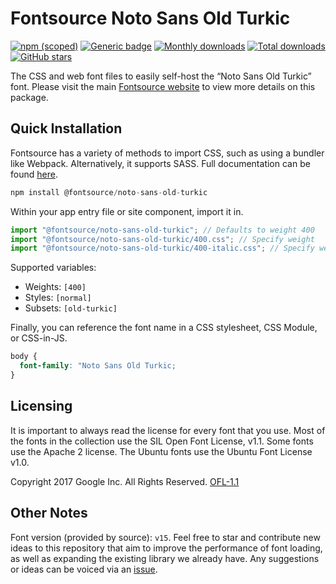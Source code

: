 # Fontsource Noto Sans Old Turkic

[![npm (scoped)](https://img.shields.io/npm/v/@fontsource/noto-sans-old-turkic?color=brightgreen)](https://www.npmjs.com/package/@fontsource/noto-sans-old-turkic) [![Generic badge](https://img.shields.io/badge/fontsource-passing-brightgreen)](https://github.com/fontsource/fontsource) [![Monthly downloads](https://badgen.net/npm/dm/@fontsource/noto-sans-old-turkic)](https://github.com/fontsource/fontsource) [![Total downloads](https://badgen.net/npm/dt/@fontsource/noto-sans-old-turkic)](https://github.com/fontsource/fontsource) [![GitHub stars](https://img.shields.io/github/stars/fontsource/fontsource.svg?style=social&label=Star)](https://github.com/fontsource/fontsource/stargazers)

The CSS and web font files to easily self-host the “Noto Sans Old Turkic” font. Please visit the main [Fontsource website](https://fontsource.org/fonts/noto-sans-old-turkic) to view more details on this package.

## Quick Installation

Fontsource has a variety of methods to import CSS, such as using a bundler like Webpack. Alternatively, it supports SASS. Full documentation can be found [here](https://beta.fontsource.org/docs/getting-started/introduction).

```javascript
npm install @fontsource/noto-sans-old-turkic
```

Within your app entry file or site component, import it in.

```javascript
import "@fontsource/noto-sans-old-turkic"; // Defaults to weight 400
import "@fontsource/noto-sans-old-turkic/400.css"; // Specify weight
import "@fontsource/noto-sans-old-turkic/400-italic.css"; // Specify weight and style

```

Supported variables:
- Weights: `[400]`
- Styles: `[normal]`
- Subsets: `[old-turkic]`

Finally, you can reference the font name in a CSS stylesheet, CSS Module, or CSS-in-JS.

```css
body {
  font-family: "Noto Sans Old Turkic;
}
```

## Licensing
It is important to always read the license for every font that you use.
Most of the fonts in the collection use the SIL Open Font License, v1.1. Some fonts use the Apache 2 license. The Ubuntu fonts use the Ubuntu Font License v1.0.

Copyright 2017 Google Inc. All Rights Reserved.
[OFL-1.1](http://scripts.sil.org/OFL)

## Other Notes
Font version (provided by source): `v15`.
Feel free to star and contribute new ideas to this repository that aim to improve the performance of font loading, as well as expanding the existing library we already have. Any suggestions or ideas can be voiced via an [issue](https://github.com/fontsource/fontsource/issues).